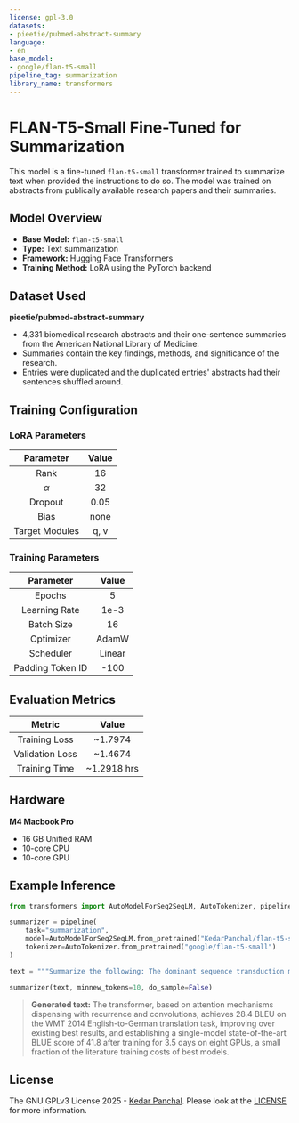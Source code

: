 ```yaml
---
license: gpl-3.0
datasets:
- pieetie/pubmed-abstract-summary
language:
- en
base_model:
- google/flan-t5-small
pipeline_tag: summarization
library_name: transformers
---
```

# FLAN-T5-Small Fine-Tuned for Summarization
This model is a fine-tuned `flan-t5-small` transformer trained to summarize text when provided the instructions to do so. The model was trained on abstracts from publically available research papers and their summaries.

## Model Overview
* **Base Model:** `flan-t5-small`
* **Type:** Text summarization
* **Framework:** Hugging Face Transformers
* **Training Method:** LoRA using the PyTorch backend

## Dataset Used
**pieetie/pubmed-abstract-summary**
* 4,331 biomedical research abstracts and their one-sentence summaries from the American National Library of Medicine.
* Summaries contain the key findings, methods, and significance of the research.
* Entries were duplicated and the duplicated entries' abstracts had their sentences shuffled around.

## Training Configuration

### LoRA Parameters
| Parameter      | Value |
| :------------: | :---: |
| Rank           | 16    |
| $`\alpha`$     | 32    |
| Dropout        | 0.05  |
| Bias           | none  |
| Target Modules | q, v  |

### Training Parameters
| Parameter        | Value  |
| :--------------: | :----: |
| Epochs           | 5      |
| Learning Rate    | 1e-3   |
| Batch Size       | 16     |
| Optimizer        | AdamW  |
| Scheduler        | Linear |
| Padding Token ID | -100   |

## Evaluation Metrics
| Metric          | Value       |
| :-------------: | :---------: |
| Training Loss   | ~1.7974     |
| Validation Loss | ~1.4674     |
| Training Time   | ~1.2918 hrs |

## Hardware
**M4 Macbook Pro**
* 16 GB Unified RAM
* 10-core CPU
* 10-core GPU

## Example Inference
```python
from transformers import AutoModelForSeq2SeqLM, AutoTokenizer, pipeline

summarizer = pipeline(
    task="summarization",
    model=AutoModelForSeq2SeqLM.from_pretrained("KedarPanchal/flan-t5-small-summary-finetune")
    tokenizer=AutoTokenizer.from_pretrained("google/flan-t5-small")
)

text = """Summarize the following: The dominant sequence transduction models are based on complex recurrent or convolutional neural networks in an encoder-decoder configuration. The best performing models also connect the encoder and decoder through an attention mechanism. We propose a new simple network architecture, the Transformer, based solely on attention mechanisms, dispensing with recurrence and convolutions entirely. Experiments on two machine translation tasks show these models to be superior in quality while being more parallelizable and requiring significantly less time to train. Our model achieves 28.4 BLEU on the WMT 2014 English-to-German translation task, improving over the existing best results, including ensembles by over 2 BLEU. On the WMT 2014 English-to-French translation task, our model establishes a new single-model state-of-the-art BLEU score of 41.8 after training for 3.5 days on eight GPUs, a small fraction of the training costs of the best models from the literature. We show that the Transformer generalizes well to other tasks by applying it successfully to English constituency parsing both with large and limited training data."""

summarizer(text, minnew_tokens=10, do_sample=False)
```
> **Generated text:** The transformer, based on attention mechanisms dispensing with recurrence and convolutions, achieves 28.4 BLEU on the WMT 2014 English-to-German translation task, improving over existing best results, and establishing a single-model state-of-the-art BLUE score of 41.8 after training for 3.5 days on eight GPUs, a small fraction of the literature training costs of best models.

## License
The GNU GPLv3 License 2025 - [Kedar Panchal](https://huggingface.co/KedarPanchal). Please look at the [LICENSE](LICENSE) for more information.